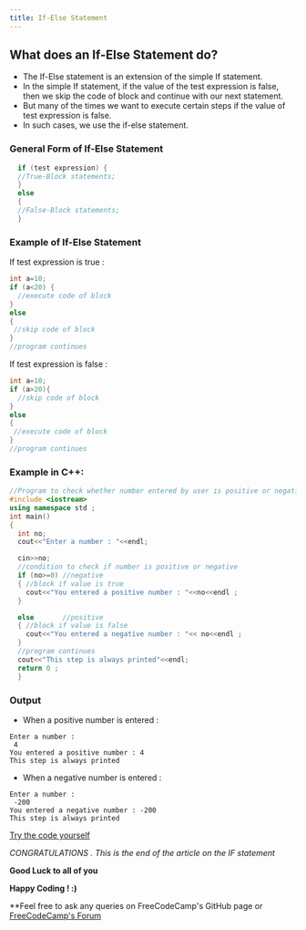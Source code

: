 ```yaml
---
title: If-Else Statement
---
```


## What does an If-Else Statement do?

* The If-Else statement is an extension of the simple If statement.
* In the simple If statement, if the value of the test expression is false, then we skip the code of block and continue with our next statement.
* But many of the times we want to execute certain steps if the value of test expression is false.
* In such cases, we use the if-else statement.

### General Form of If-Else Statement


```cpp
  if (test expression) {
  //True-Block statements;
  }
  else
  {
  //False-Block statements;
  }
```
### Example of If-Else Statement

If test expression is true :

```cpp
int a=10;
if (a<20) {
  //execute code of block
}
else
{
 //skip code of block
}
//program continues
```

If test expression is false :

```cpp
int a=10;
if (a>20){
  //skip code of block
}
else
{
 //execute code of block
}
//program continues
```

### Example in C++:

```cpp
//Program to check whether number entered by user is positive or negative
#include <iostream>
using namespace std ;
int main()  
{
  int no;
  cout<<"Enter a number : "<<endl;

  cin>>no;
  //condition to check if number is positive or negative
  if (no>=0) //negative
  { //block if value is true
    cout<<"You entered a positive number : "<<no<<endl ;
  }

  else       //positive
  { //block if value is false
    cout<<"You entered a negative number : "<< no<<endl ;
  }
  //program continues
  cout<<"This step is always printed"<<endl;
  return 0 ;
  }
```

### Output

* When a positive number is entered :
```
Enter a number : 
 4
You entered a positive number : 4
This step is always printed
```

* When a negative number is entered :
```
Enter a number : 
 -200
You entered a negative number : -200
This step is always printed
```

[Try the code yourself](https://repl.it/MzBq)

_CONGRATULATIONS . This is the end of the article on the IF statement_ 

**Good Luck to all of you** 

**Happy Coding ! :)**

**Feel free to ask any queries on FreeCodeCamp's GitHub page or [FreeCodeCamp's Forum](https://forum.freecodecamp.org)

